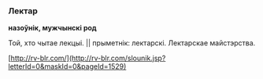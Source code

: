 ### Лектар
**назоўнік, мужчынскі род**

Той, хто чытае лекцыі. || прыметнік: лектарскі. Лектарскае майстэрства.

<a rel="author">[http://rv-blr.com/](http://rv-blr.com/slounik.jsp?letterId=0&maskId=0&pageId=1529)</a>
